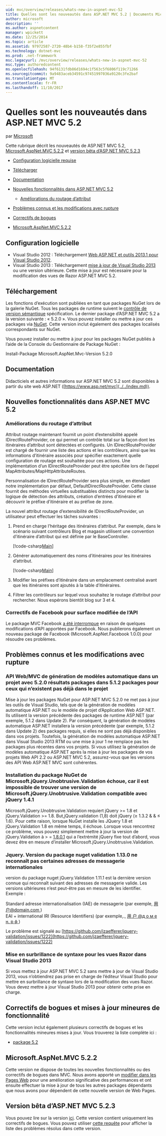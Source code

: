 ```yaml
---
uid: mvc/overview/releases/whats-new-in-aspnet-mvc-52
title: Quelles sont les nouveautés dans ASP.NET MVC 5.2 | Documents Microsoft
author: microsoft
description: ''
ms.author: aspnetcontent
manager: wpickett
ms.date: 12/25/2014
ms.topic: article
ms.assetid: 97972587-2720-48b4-b158-f35f2e855fbf
ms.technology: dotnet-mvc
ms.prod: .net-framework
msc.legacyurl: /mvc/overview/releases/whats-new-in-aspnet-mvc-52
msc.type: authoredcontent
ms.openlocfilehash: 94f6131fdb86d1694c1f563c5f6806f119c71266
ms.sourcegitcommit: 9a9483aceb34591c97451997036a9120c3fe2baf
ms.translationtype: MT
ms.contentlocale: fr-FR
ms.lasthandoff: 11/10/2017
---
```

<a name="whats-new-in-aspnet-mvc-52"></a>Quelles sont les nouveautés dans ASP.NET MVC 5.2
====================
par [Microsoft](https://github.com/microsoft)

Cette rubrique décrit les nouveautés de ASP.NET MVC 5.2, [Microsoft.AspNet.MVC 5.2.2](#52) et [version bêta d’ASP.NET MVC 5.2.3](#mvc523Beta)

- [Configuration logicielle requise](#softRequire)
- [Télécharger](#download)
- [Documentation](#documentation)
- [Nouvelles fonctionnalités dans ASP.NET MVC 5.2](#new-features)

    - [Améliorations du routage d’attribut](#attributerouting)
- [Problèmes connus et les modifications avec rupture](#knownbreakingchanges)
- [Correctifs de bogues](#bug-fixes)
- [Microsoft.AspNet.MVC 5.2.2](#52)

<a id="softRequire"></a>
## <a name="software-requirements"></a>Configuration logicielle

- Visual Studio 2012 : Téléchargement [Web ASP.NET et outils 2013.1 pour Visual Studio 2012](https://go.microsoft.com/fwlink/?LinkId=390062).
- Visual Studio 2013 : Téléchargement [mise à jour de Visual Studio 2013](https://go.microsoft.com/fwlink/?LinkId=390064) ou une version ultérieure. Cette mise à jour est nécessaire pour la modification des vues de Razor ASP.NET MVC 5.2.

<a id="download"></a>
## <a name="download"></a>Téléchargement

Les fonctions d’exécution sont publiées en tant que packages NuGet lors de la galerie NuGet. Tous les packages de runtime suivent le [contrôle de version sémantique](http://semver.org/) spécification. Le dernier package d’ASP.NET MVC 5.2 a la version suivante : « 5.2.0 ». Vous pouvez installer ou mettre à jour ces packages via [NuGet](http://www.nuget.org/packages/Microsoft.AspNet.Mvc/). Cette version inclut également des packages localisés correspondants sur NuGet.

Vous pouvez installer ou mettre à jour pour les packages NuGet publiés à l’aide de la Console du Gestionnaire de Package NuGet :

Install-Package Microsoft.AspNet.Mvc-Version 5.2.0

<a id="documentation"></a>
## <a name="documentation"></a>Documentation

Didacticiels et autres informations sur ASP.NET MVC 5.2 sont disponibles à partir du site web ASP.NET ([https://www.asp.net/mvc](../../index.md)).

<a id="new-features"></a>
## <a name="new-features-in-aspnet-mvc-52"></a>Nouvelles fonctionnalités dans ASP.NET MVC 5.2

<a id="attributerouting"></a>
### <a name="attribute-routing-improvements"></a>Améliorations du routage d’attribut

Attribut routage maintenant fournit un point d’extensibilité appelé IDirectRouteProvider, ce qui permet un contrôle total sur la façon dont les itinéraires d’attribut sont détectées et configurés. Un IDirectRouteProvider est chargé de fournir une liste des actions et les contrôleurs, ainsi que les informations d’itinéraire associés pour spécifier exactement quelle configuration de routage est souhaitée pour ces actions. Une implémentation d’un IDirectRouteProvider peut être spécifiée lors de l’appel MapAttributes/MapHttpAttributeRoutes.

Personnalisation de IDirectRouteProvider sera plus simple, en étendant notre implémentation par défaut, DefaultDirectRouteProvider. Cette classe fournit des méthodes virtuelles substituables distincts pour modifier la logique de détection des attributs, création d’entrées d’itinéraire et découvrir le préfixe d’itinéraire et au préfixe de zone.

La nouvel attribut routage d’extensibilité de IDirectRouteProvider, un utilisateur peut effectuer les tâches suivantes :

1. Prend en charge l’héritage des itinéraires d’attribut. Par exemple, dans le scénario suivant contrôleurs Blog et magasin utilisent une convention d’itinéraire d’attribut qui est définie par le BaseController. 

    [!code-csharp[Main](whats-new-in-aspnet-mvc-52/samples/sample1.cs)]
2. Générer automatiquement des noms d’itinéraires pour les itinéraires d’attribut. 

    [!code-csharp[Main](whats-new-in-aspnet-mvc-52/samples/sample2.cs)]
3. Modifier les préfixes d’itinéraire dans un emplacement centralisé avant que les itinéraires sont ajoutés à la table d’itinéraires.
4. Filtrer les contrôleurs sur lequel vous souhaitez le routage d’attribut pour rechercher. Nous espérons bientôt blog sur 3 et 4.

### <a name="facebook-fixes-for-changed-api-surface"></a>Correctifs de Facebook pour surface modifiée de l’API

Le package MVC Facebook [a été interrompue](https://aspnetwebstack.codeplex.com/workitem/list/advanced?keyword=&amp;status=All&amp;type=All&amp;priority=All&amp;release=v5.2%20RC&amp;assignedTo=All&amp;component=Facebook&amp;sortField=AssignedTo&amp;sortDirection=Ascending&amp;page=0&amp;reasonClosed=All) en raison de quelques modifications d’API apportées par Facebook. Nous publierons également un nouveau package de Facebook (Microsoft.AspNet.Facebook 1.0.0) pour résoudre ces problèmes.

<a id="knownbreakingchanges"></a>
## <a name="known-issues-and-breaking-changes"></a>Problèmes connus et les modifications avec rupture

### <a name="scaffolding-mvcweb-api-into-a-project-with-520-packages-results-in-512-packages-for-ones-that-dont-already-exist-in-the-project"></a>API Web/MVC de génération de modèles automatique dans un projet avec 5.2.0 résultats packages dans 5.1.2 packages pour ceux qui n’existent pas déjà dans le projet

Mise à jour les packages NuGet pour ASP.NET MVC 5.2.0 ne met pas à jour les outils de Visual Studio, tels que de la génération de modèles automatique ASP.NET ou le modèle de projet d’Application Web ASP.NET. Ils utilisent la version précédente des packages de runtime ASP.NET (par exemple, 5.1.2 dans Update 2). Par conséquent, la génération de modèles automatique ASP.NET installera la version précédente (par exemple, 5.1.2 dans Update 2) des packages requis, si elles ne sont pas déjà disponibles dans vos projets. Toutefois, la génération de modèles automatique ASP.NET dans Visual Studio 2013 RTM ou une mise à jour 1 ne remplace pas les packages plus récentes dans vos projets. Si vous utilisez la génération de modèles automatique ASP.NET après la mise à jour les packages de vos projets Web API 2.2 ou ASP.NET MVC 5.2, assurez-vous que les versions des API Web ASP.NET MVC sont cohérentes.

### <a name="microsoftjqueryunobtrusivevalidation-nuget-package-installation-fails-because-it-is-unable-to-find-a-version-of-microsoftjqueryunobtrusivevalidation-compatible-to-jquery-141"></a>Installation du package NuGet de Microsoft.jQuery.Unobtrusive.Validation échoue, car il est impossible de trouver une version de Microsoft.jQuery.Unobtrusive.Validation compatible avec jQuery 1.4.1

Microsoft.jQuery.Unobtrusive.Validation requiert jQuery &gt;= 1.8 et jQuery.Validation &gt;= 1.8. But,jQuery.validation (1,8) doit jQuery (&#8805; 1.3.2 &amp; &amp; &#8804; 1.6). Pour cette raison, lorsque NuGet installe les JQuery 1.8 et jQuery.Validation 1.8 en même temps, il échoue. Lorsque vous rencontrez ce problème, vous pouvez simplement mettre à jour la version de jQuery.Validation à &gt; =  [1.8.0.1](https://www.nuget.org/packages/jQuery.Validation/1.8.0.1) qui a l’extrémité jQuery fixe tout d’abord, vous devez être en mesure d’installer Microsoft.jQuery.Unobtrusive.Validation.

### <a name="the-jqueryvalidation-nuget-package-version-1130-does-not-recognize-some-international-email-addresses"></a>Jquery. Version du package nuget validation 1.13.0 ne reconnaît pas certaines adresses de messagerie internationales

version du package nuget jQuery.Validation 1.11.1 est la dernière version connue qui reconnaît suivant des adresses de messagerie valide. Les versions ultérieures n’est peut-être pas en mesure de les identifier. Exemple :

Standard adresse internationalisation (IAE) de messagerie (par exemple, [&#29992; &#25143;@domain.com ](mailto:&#29992;&#25143;@domain.com))   
 EAI + international IRI (Resource Identifiers) (par exemple,., [&#29992; &#25143; @&#1076; &#1086; &#1084; &#1077; &#1085;. &#1088; &#1092; ](mailto:&#29992;&#25143;@&#1076;&#1086;&#1084;&#1077;&#1085;.&#1088;&#1092;))

Le problème est signalé au [https://github.com/jzaefferer/jquery-validation/issues/1222](https://github.com/jzaefferer/jquery-validation/issues/1222)

### <a name="syntax-highlighting-for-razor-views-in-visual-studio-2013"></a>Mise en surbrillance de syntaxe pour les vues Razor dans Visual Studio 2013

Si vous mettez à jour ASP.NET MVC 5.2 sans mettre à jour de Visual Studio 2013, vous n’obtiendrez pas prise en charge de l’éditeur Visual Studio pour mettre en surbrillance de syntaxe lors de la modification des vues Razor. Vous devez mettre à jour Visual Studio 2013 pour obtenir cette prise en charge.

<a id="bug-fixes"></a>
## <a name="bug-fixes-and-minor-feature-updates"></a>Correctifs de bogues et mises à jour mineures de fonctionnalité

Cette version inclut également plusieurs correctifs de bogues et les fonctionnalités mineures mises à jour. Vous trouverez la liste complète ici :

- [package 5.2](https://aspnetwebstack.codeplex.com/workitem/list/advanced?keyword=&amp;status=Closed&amp;type=All&amp;priority=All&amp;release=v5.2%20RC&amp;assignedTo=All&amp;component=MVC&amp;sortField=AssignedTo&amp;sortDirection=Ascending&amp;page=0&amp;reasonClosed=Fixed)

<a id="52"></a>
## <a name="microsoftaspnetmvc-522"></a>Microsoft.AspNet.MVC 5.2.2

Cette version ne dispose de toutes les nouvelles fonctionnalités ou des correctifs de bogues dans MVC. Nous avons apporté un [modifier dans les Pages Web](https://blogs.msdn.com/b/webdev/archive/2014/07/28/announcing-the-beta-release-of-web-pages-3-2-1.aspx) pour une amélioration significative des performances et ont ensuite effectuer la mise à jour de tous les autres packages dépendants que nous avons pour dépendent de cette nouvelle version de Web Pages.

<a id="mvc523Beta"></a>
## <a name="aspnet-mvc-523-beta"></a>Version bêta d’ASP.NET MVC 5.2.3

Vous pouvez lire sur la version [ici](https://blogs.msdn.com/b/webdev/archive/2014/12/17/asp-net-mvc-5-2-3-web-pages-5-2-3-and-web-api-5-2-3-beta-releases.aspx). Cette version contient uniquement les correctifs de bogues. Vous pouvez utiliser [cette requête](https://aspnetwebstack.codeplex.com/workitem/list/advanced?keyword=&amp;status=Closed&amp;type=All&amp;priority=All&amp;release=v5.2.3%20Beta&amp;assignedTo=All&amp;component=MVC&amp;sortField=LastUpdatedDate&amp;sortDirection=Descending&amp;page=0&amp;reasonClosed=Fixed) pour afficher la liste des problèmes résolus dans cette version.

